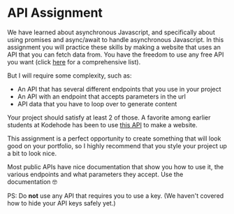 # API Assignment

We have learned about asynchronous Javascript, and specifically about using promises and async/await to handle asynchronous Javascript. In this assignment you will practice these skills by making a website that uses an API that you can fetch data from. You have the freedom to use any free API you want (click [here](https://github.com/public-apis/public-apis?tab=readme-ov-file) for a comprehensive list).

But I will require some complexity, such as:

- An API that has several different endpoints that you use in your project
- An API with an endpoint that accepts parameters in the url
- API data that you have to loop over to generate content

Your project should satisfy at least 2 of those. A favorite among earlier students at Kodehode has been to use [this API](https://pokeapi.co/) to make a website.

This assignment is a perfect opportunity to create something that will look good on your portfolio, so I highly recommend that you style your project up a bit to look nice.

Most public APIs have nice documentation that show you how to use it, the various endpoints and what parameters they accept. Use the documentation 🤓

PS: Do **not** use any API that requires you to use a key. (We haven't covered how to hide your API keys safely yet.)
